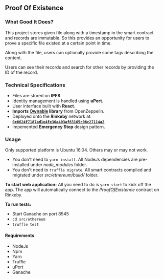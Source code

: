 ## Proof Of Existence

### What Good It Does?

This project stores given file along with a timestamp in the smart contract and records are immutable. So this provides an opportunity for users to prove a specific file existed at a certain point in time. 

Along with the file, users can optionally provide some tags describing the content.

Users can see their records and search for other records by providing the ID of the record.

### Technical Specifications

- Files are stored on **IPFS**. 
- Identity management is handled using **uPort**.
- User interface built with **React**.
- **Imports [Ownable](https://github.com/OpenZeppelin/openzeppelin-solidity/blob/master/contracts/ownership/Ownable.sol) library** from OpenZeppelin.
- Deployed onto the **Rinkeby** network at: [**`0x8624f7187ad1e4fe36a403af63165c08c27114a2`**](https://rinkeby.etherscan.io/address/0x8624f7187ad1e4fe36a403af63165c08c27114a2).
- Impemented **Emergency Stop** design pattern.

###  Usage

Only supported platform is Ubuntu 16.04. Others may or may not work.

 - You don't need to `yarn install`. All NodeJs dependencies are pre-installed under *node_modules* folder. 
 - You don't need to `truffle migrate`. All smart contracts compiled and migrated under *src/ethereum/build/* folder.
 
 **To start web application:** All you need to do is `yarn start` to kick off the app. The app will automatically connect to the *ProofOfExistence* contract on Rinkeby.
 
 **To run tests:**
  - Start Ganache on port 8545
  - `cd src/ethereum`
  - `truffle test`

#### Requirements
 - NodeJs
 - Npm
 - Yarn
 - Truffle
 - uPort
 - Ganache

